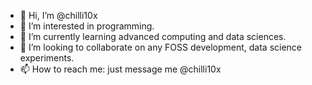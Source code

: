 - 👋 Hi, I’m @chilli10x
- 👀 I’m interested in programming.
- 🌱 I’m currently learning advanced computing and data sciences.
- 💞️ I’m looking to collaborate on any FOSS development, data science experiments.
- 📫 How to reach me: just message me @chilli10x

<!---
chilli10x/chilli10x is a ✨ special ✨ repository because its `README.md` (this file) appears on your GitHub profile.
You can click the Preview link to take a look at your changes.
--->
